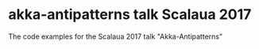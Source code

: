 akka-antipatterns talk Scalaua 2017
=========================

The code examples for the Scalaua 2017 talk "Akka-Antipatterns"
 
